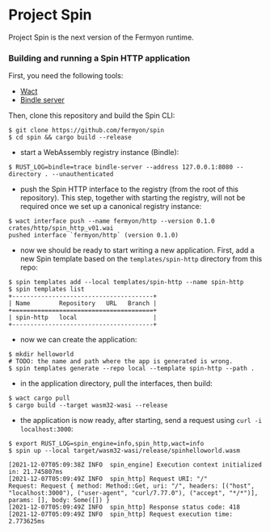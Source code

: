 # Project Spin

Project Spin is the next version of the Fermyon runtime.

### Building and running a Spin HTTP application

First, you need the following tools:

- [Wact](https://github.com/fermyon/wact)
- [Bindle server](https://github.com/deislabs/bindle)

Then, clone this repository and build the Spin CLI:

```shell
$ git clone https://github.com/fermyon/spin
$ cd spin && cargo build --release
```

- start a WebAssembly registry instance (Bindle):

```shell
$ RUST_LOG=bindle=trace bindle-server --address 127.0.0.1:8080 --directory . --unauthenticated
```

- push the Spin HTTP interface to the registry (from the root of this
  repository). This step, together with starting the registry, will not be
  required once we set up a canonical registry instance:

```shell
$ wact interface push --name fermyon/http --version 0.1.0 crates/http/spin_http_v01.wai
pushed interface `fermyon/http` (version 0.1.0)
```

- now we should be ready to start writing a new application. First, add a new
  Spin template based on the `templates/spin-http` directory from this repo:

```shell
$ spin templates add --local templates/spin-http --name spin-http
$ spin templates list
+---------------------------------------+
| Name        Repository   URL   Branch |
+=======================================+
| spin-http   local                     |
+---------------------------------------+
```

- now we can create the application:

```shell
$ mkdir helloworld
# TODO: the name and path where the app is generated is wrong.
$ spin templates generate --repo local --template spin-http --path .
```

- in the application directory, pull the interfaces, then build:

```shell
$ wact cargo pull
$ cargo build --target wasm32-wasi --release
```

- the application is now ready, after starting, send a request using
  `curl -i localhost:3000`:

```shell
$ export RUST_LOG=spin_engine=info,spin_http,wact=info
$ spin up --local target/wasm32-wasi/release/spinhelloworld.wasm

[2021-12-07T05:09:38Z INFO  spin_engine] Execution context initialized in: 21.745807ms
[2021-12-07T05:09:49Z INFO  spin_http] Request URI: "/"
Request: Request { method: Method::Get, uri: "/", headers: [("host", "localhost:3000"), ("user-agent", "curl/7.77.0"), ("accept", "*/*")], params: [], body: Some([]) }
[2021-12-07T05:09:49Z INFO  spin_http] Response status code: 418
[2021-12-07T05:09:49Z INFO  spin_http] Request execution time: 2.773625ms
```
